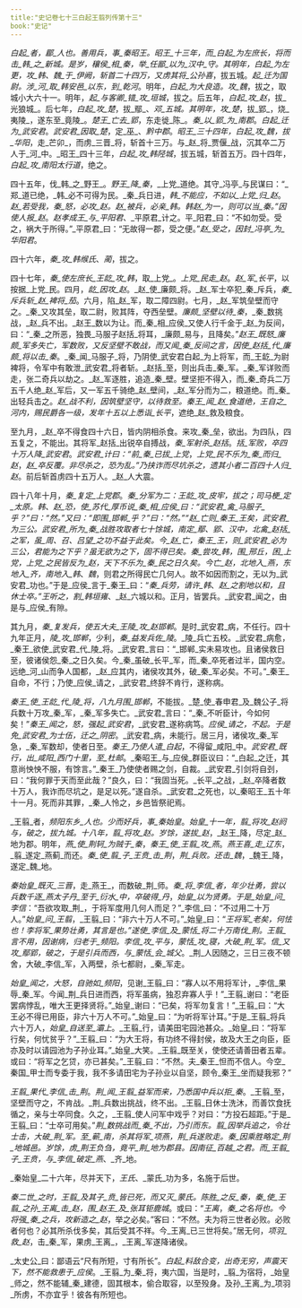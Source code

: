```yaml
---
title:"史记卷七十三白起王翦列传第十三"
book:"史记"
---
```

_白起_者，_郿_人也。善用兵，事_秦昭王_。_昭王_十三年，而_白起_为左庶长，将而击_韩_之_新城_。是岁，_穰侯_相_秦_，举_任鄙_以为_汉中_守。其明年，_白起_为左更，攻_韩_、_魏_于_伊阙_，斩首二十四万，又虏其将_公孙喜_，拔五城。_起_迁为国尉。涉_河_取_韩安邑_以东，到_乾河_。明年，_白起_为大良造。攻_魏_，拔之，取城小大六十一。明年，_起_与客卿_错_攻_垣城_，拔之。后五年，_白起_攻_赵_，拔_光狼城_。后七年，_白起_攻_楚_，拔_鄢_、_邓_五城。其明年，攻_楚_，拔_郢_，烧_夷陵_，遂东至_竟陵_。_楚王_亡去_郢_，东走徙_陈_。_秦_以_郢_为_南郡_。_白起_迁为_武安君_。_武安君_因取_楚_，定_巫_、_黔中郡_。_昭王_三十四年，_白起_攻_魏_，拔_华阳_，走_芒卯_，而虏_三晋_将，斩首十三万。与_赵_将_贾偃_战，沉其卒二万人于_河_中。_昭王_四十三年，_白起_攻_韩陉城_，拔五城，斩首五万。四十四年，_白起_攻_南阳太行道_，绝之。

四十五年，伐_韩_之_野王_。_野王_降_秦_，_上党_道绝。其守_冯亭_与民谋曰：“_郑_道已绝，_韩_必不可得为民。_秦_兵日进，_韩_不能应，不如以_上党_归_赵_。_赵_若受我，_秦_怒，必攻_赵_。_赵_被兵，必亲_韩_。_韩赵_为一，则可以当_秦_。”因使人报_赵_。_赵孝成王_与_平阳君_、_平原君_计之。平_阳君_曰：“不如勿受。受之，祸大于所得。”_平原君_曰：“无故得一郡，受之便。”_赵_受之，因封_冯亭_为_华阳君_。

四十六年，_秦_攻_韩缑氏_、_蔺_，拔之。

四十七年，_秦_使左庶长_王龁_攻_韩_，取_上党_。_上党_民走_赵_。_赵_军_长平_，以按据_上党_民。四月，_龁_因攻_赵_。_赵_使_廉颇_将。_赵_军士卒犯_秦_斥兵，_秦_斥兵斩_赵_裨将_茄_。六月，陷_赵_军，取二障四尉。七月，_赵_军筑垒壁而守之。_秦_又攻其垒，取二尉，败其阵，夺西垒壁。_廉颇_坚壁以待_秦_，_秦_数挑战，_赵_兵不出。_赵王_数以为让。而_秦_相_应侯_又使人行千金于_赵_为反间，曰：“_秦_之所恶，独畏_马服子赵括_将耳，_廉颇_易与，且降矣。”_赵王_既怒_廉颇_军多失亡，军数败，又反坚壁不敢战，而又闻_秦_反间之言，因使_赵括_代_廉颇_将以击_秦_。_秦_闻_马服子_将，乃阴使_武安君白起_为上将军，而_王龁_为尉裨将，令军中有敢泄_武安君_将者斩。_赵括_至，则出兵击_秦_军。_秦_军详败而走，张二奇兵以劫之。_赵_军逐胜，追造_秦_壁。壁坚拒不得入，而_秦_奇兵二万五千人绝_赵_军后，又一军五千骑绝_赵_壁间，_赵_军分而为二，粮道绝。而_秦_出轻兵击之。_赵_战不利，因筑壁坚守，以待救至。_秦王_闻_赵_食道绝，王自之_河内_，赐民爵各一级，发年十五以上悉诣_长平_，遮绝_赵_救及粮食。

至九月，_赵_卒不得食四十六日，皆内阴相杀食。来攻_秦_垒，欲出。为四队，四五复之，不能出。其将军_赵括_出锐卒自搏战，_秦_军射杀_赵括_。_括_军败，卒四十万人降_武安君_。_武安君_计曰：“前_秦_已拔_上党_，_上党_民不乐为_秦_而归_赵_，_赵_卒反覆。非尽杀之，恐为乱。”乃挟诈而尽坑杀之，遗其小者二百四十人归_赵_。前后斩首虏四十五万人。_赵_人大震。

四十八年十月，_秦_复定_上党郡_。_秦_分军为二：_王龁_攻_皮牢_，拔之；_司马梗_定_太原_。_韩_、_赵_恐，使_苏代_厚币说_秦_相_应侯_曰：“_武安君_禽_马服子_乎？”曰：“然。”又曰：“即围_邯郸_乎？”曰：“然。”“_赵_亡则_秦王_王矣，_武安君_为三公。_武安君_所为_秦_战胜攻取者七十馀城，南定_鄢_、_郢_、_汉中_，北禽_赵括_之军，虽_周_、_召_、_吕望_之功不益于此矣。今_赵_亡，_秦王_王，则_武安君_必为三公，君能为之下乎？虽无欲为之下，固不得已矣。_秦_尝攻_韩_，围_邢丘_，困_上党_，_上党_之民皆反为_赵_，天下不乐为_秦_民之日久矣。今亡_赵_，北地入_燕_，东地入_齐_，南地入_韩_、_魏_，则君之所得民亡几何人。故不如因而割之，无以为_武安君_功也。”于是_应侯_言于_秦王_曰：“_秦_兵劳，请许_韩_、_赵_之割地以和，且休士卒。”王听之，割_韩垣雍_、_赵_六城以和。正月，皆罢兵。_武安君_闻之，由是与_应侯_有隙。

其九月，_秦_复发兵，使五大夫_王陵_攻_赵邯郸_。是时_武安君_病，不任行。四十九年正月，_陵_攻_邯郸_，少利，_秦_益发兵佐_陵_。_陵_兵亡五校。_武安君_病愈，_秦王_欲使_武安君_代_陵_将。_武安君_言曰：“_邯郸_实未易攻也。且诸侯救日至，彼诸侯怨_秦_之日久矣。今_秦_虽破_长平_军，而_秦_卒死者过半，国内空。远绝_河_山而争人国都，_赵_应其内，诸侯攻其外，破_秦_军必矣。不可。”_秦王_自命，不行；乃使_应侯_请之，_武安君_终辞不肯行，遂称病。

_秦王_使_王龁_代_陵_将，八九月围_邯郸_，不能拔。_楚_使_春申君_及_魏公子_将兵数十万攻_秦_军，_秦_军多失亡。_武安君_言曰：“_秦_不听臣计，今如何矣！”_秦王_闻之，怒，强起_武安君_，_武安君_遂称病笃。_应侯_请之，不起。于是免_武安君_为士伍，迁之_阴密_。_武安君_病，未能行。居三月，诸侯攻_秦_军急，_秦_军数却，使者日至。_秦王_乃使人遣_白起_，不得留_咸阳_中。_武安君_既行，出_咸阳_西门十里，至_杜邮_。_秦昭王_与_应侯_群臣议曰：“_白起_之迁，其意尚怏怏不服，有馀言。”_秦王_乃使使者赐之剑，自裁。_武安君_引剑将自刭，曰：“我何罪于天而至此哉？”良久，曰：“我固当死。_长平_之战，_赵_卒降者数十万人，我诈而尽坑之，是足以死。”遂自杀。_武安君_之死也，以_秦昭王_五十年十一月。死而非其罪，_秦_人怜之，乡邑皆祭祀焉。

_王翦_者，_频阳东乡_人也。少而好兵，事_秦始皇_。_始皇_十一年，_翦_将攻_赵阏与_，破之，拔九城。十八年，_翦_将攻_赵_。岁馀，遂拔_赵_，_赵王_降，尽定_赵_地为郡。明年，_燕_使_荆轲_为贼于_秦_，_秦王_使_王翦_攻_燕_。_燕王喜_走_辽东_，_翦_遂定_燕蓟_而还。_秦_使_翦_子_王贲_击_荆_，_荆_兵败。还击_魏_，_魏王_降，遂定_魏_地。

_秦始皇_既灭_三晋_，走_燕王_，而数破_荆_师。_秦_将_李信_者，年少壮勇，尝以兵数千逐_燕太子丹_至于_衍水_中，卒破得_丹_，_始皇_以为贤勇。于是_始皇_问_李信_：“吾欲攻取_荆_，于将军度用几何人而足？”_李信_曰：“不过用二十万人。”_始皇_问_王翦_，_王翦_曰：“非六十万人不可。”_始皇_曰：“_王将军_老矣，何怯也！_李将军_果势壮勇，其言是也。”遂使_李信_及_蒙恬_将二十万南伐_荆_。_王翦_言不用，因谢病，归老于_频阳_。_李信_攻_平与_，_蒙恬_攻_寝_，大破_荆_军。_信_又攻_鄢郢_，破之，于是引兵而西，与_蒙恬_会_城父_。_荆_人因随之，三日三夜不顿舍，大破_李信_军，入两壁，杀七都尉，_秦_军走。

_始皇_闻之，大怒，自驰如_频阳_，见谢_王翦_曰：“寡人以不用将军计，_李信_果辱_秦_军。今闻_荆_兵日进而西，将军虽病，独忍弃寡人乎！”_王翦_谢曰：“老臣罢病悖乱，唯大王更择贤将。”_始皇_谢曰：“已矣，将军勿复言！”_王翦_曰：“大王必不得已用臣，非六十万人不可。”_始皇_曰：“为听将军计耳。”于是_王翦_将兵六十万人，_始皇_自送至_灞上_。_王翦_行，请美田宅园池甚众。_始皇_曰：“将军行矣，何忧贫乎？”_王翦_曰：“为大王将，有功终不得封侯，故及大王之向臣，臣亦及时以请园池为子孙业耳。”_始皇_大笑。_王翦_既至关，使使还请善田者五辈。或曰：“将军之乞贷，亦已甚矣。”_王翦_曰：“不然。夫_秦王_怛而不信人。今空_秦国_甲士而专委于我，我不多请田宅为子孙业以自坚，顾令_秦王_坐而疑我邪？”

_王翦_果代_李信_击_荆_。_荆_闻_王翦_益军而来，乃悉国中兵以拒_秦_。_王翦_至，坚壁而守之，不肯战。_荆_兵数出挑战，终不出。_王翦_日休士洗沐，而善饮食抚循之，亲与士卒同食。久之，_王翦_使人问军中戏乎？对曰：“方投石超距。”于是_王翦_曰：“士卒可用矣。”_荆_数挑战而_秦_不出，乃引而东。_翦_因举兵追之，令壮士击，大破_荆_军。至_蕲_南，杀其将军_项燕_，_荆_兵遂败走。_秦_因乘胜略定_荆_地城邑。岁馀，虏_荆王负刍_，竟平_荆_地为郡县。因南征_百越_之君。而_王翦_子_王贲_，与_李信_破定_燕_、_齐_地。

_秦始皇_二十六年，尽并天下，_王氏_、_蒙氏_功为多，名施于后世。

_秦二世_之时，_王翦_及其子_贲_皆已死，而又灭_蒙氏_。_陈胜_之反_秦_，_秦_使_王翦_之孙_王离_击_赵_，围_赵王_及_张耳钜鹿城_。或曰：“_王离_，_秦_之名将也。今将强_秦_之兵，攻新造之_赵_，举之必矣。”客曰：“不然。夫为将三世者必败。必败者何也？必其所杀伐多矣，其后受其不祥。今_王离_已三世将矣。”居无何，_项羽_救_赵_，击_秦_军，果虏_王离_，_王离_军遂降诸侯。

_太史公_曰：鄙语云“尺有所短，寸有所长”。_白起_料敌合变，出奇无穷，声震天下，然不能救患于_应侯_。_王翦_为_秦_将，夷六国，当是时，_翦_为宿将，_始皇_师之，然不能辅_秦_建德，固其根本，偷合取容，以至殁身。及孙_王离_为_项羽_所虏，不亦宜乎！彼各有所短也。
